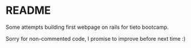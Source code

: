# README

Some attempts building first webpage on rails for tieto bootcamp. 

Sorry for non-commented code, I promise to improve before next time :) 
